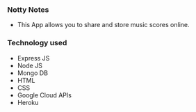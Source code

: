 ### Notty Notes

- This App allows you to share and store music scores online.

### Technology used

- Express JS
- Node JS
- Mongo DB
- HTML
- CSS
- Google Cloud APIs
- Heroku
